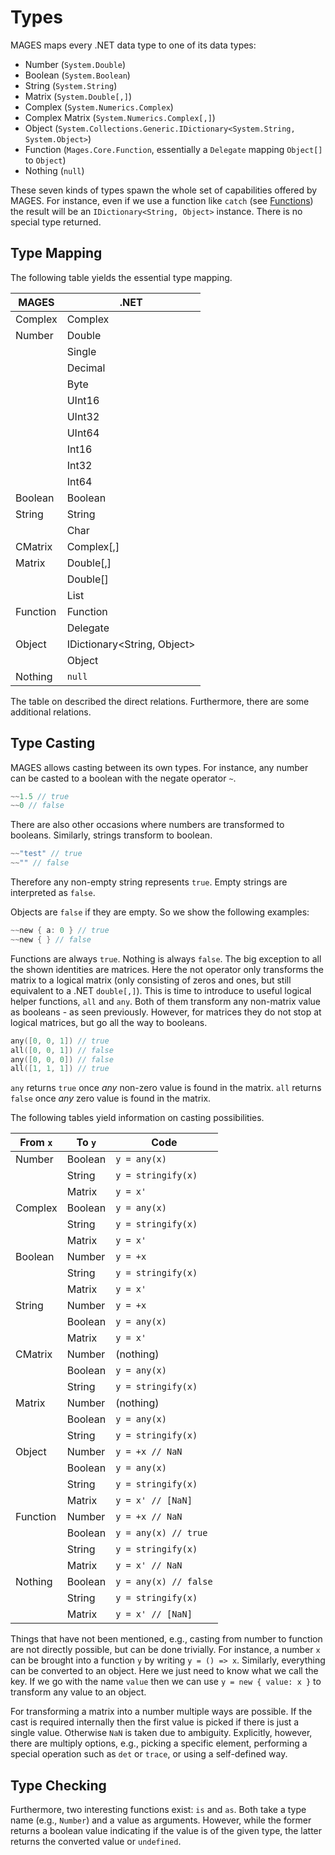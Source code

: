 # Types

MAGES maps every .NET data type to one of its data types:

* Number (`System.Double`)
* Boolean (`System.Boolean`)
* String (`System.String`)
* Matrix (`System.Double[,]`)
* Complex (`System.Numerics.Complex`)
* Complex Matrix (`System.Numerics.Complex[,]`)
* Object (`System.Collections.Generic.IDictionary<System.String, System.Object>`)
* Function (`Mages.Core.Function`, essentially a `Delegate` mapping `Object[]` to `Object`)
* Nothing (`null`)

These seven kinds of types spawn the whole set of capabilities offered by MAGES. For instance, even if we use a function like `catch` (see [Functions](functions.md)) the result will be an `IDictionary<String, Object>` instance. There is no special type returned.

## Type Mapping

The following table yields the essential type mapping.

| MAGES    | .NET                        |
|--------- | --------------------------- |
| Complex  | Complex                     |
| Number   | Double                      |
|          | Single                      |
|          | Decimal                     |
|          | Byte                        |
|          | UInt16                      |
|          | UInt32                      |
|          | UInt64                      |
|          | Int16                       |
|          | Int32                       |
|          | Int64                       |
| Boolean  | Boolean                     |
| String   | String                      |
|          | Char                        |
| CMatrix  | Complex[,]                  |
| Matrix   | Double[,]                   |
|          | Double[]                    |
|          | List<Double>                |
| Function | Function                    |
|          | Delegate                    |
| Object   | IDictionary<String, Object> |
|          | Object                      |
| Nothing  | `null`                      |

The table on described the direct relations. Furthermore, there are some additional relations.

## Type Casting

MAGES allows casting between its own types. For instance, any number can be casted to a boolean with the negate operator `~`.

```C
~~1.5 // true
~~0 // false
```

There are also other occasions where numbers are transformed to booleans. Similarly, strings transform to boolean.

```C
~~"test" // true
~~"" // false
```

Therefore any non-empty string represents `true`. Empty strings are interpreted as `false`.

Objects are `false` if they are empty. So we show the following examples:

```C
~~new { a: 0 } // true
~~new { } // false
```

Functions are always `true`. Nothing is always `false`. The big exception to all the shown identities are matrices. Here the not operator only transforms the matrix to a logical matrix (only consisting of zeros and ones, but still equivalent to a .NET `double[,]`). This is time to introduce to useful logical helper functions, `all` and `any`. Both of them transform any non-matrix value as booleans - as seen previously. However, for matrices they do not stop at logical matrices, but go all the way to booleans.

```C
any([0, 0, 1]) // true
all([0, 0, 1]) // false
any([0, 0, 0]) // false
all([1, 1, 1]) // true
```

`any` returns `true` once *any* non-zero value is found in the matrix. `all` returns `false` once *any* zero value is found in the matrix.

The following tables yield information on casting possibilities.

| From `x` | To `y`   | Code                  |
| -------- | -------- | --------------------- |
| Number   | Boolean  | `y = any(x)`          |
|          | String   | `y = stringify(x)`    |
|          | Matrix   | `y = x'`              |
| Complex  | Boolean  | `y = any(x)`          |
|          | String   | `y = stringify(x)`    |
|          | Matrix   | `y = x'`              |
| Boolean  | Number   | `y = +x`              |
|          | String   | `y = stringify(x)`    |
|          | Matrix   | `y = x'`              |
| String   | Number   | `y = +x`              |
|          | Boolean  | `y = any(x)`          |
|          | Matrix   | `y = x'`              |
| CMatrix  | Number   | (nothing)             |
|          | Boolean  | `y = any(x)`          |
|          | String   | `y = stringify(x)`    |
| Matrix   | Number   | (nothing)             |
|          | Boolean  | `y = any(x)`          |
|          | String   | `y = stringify(x)`    |
| Object   | Number   | `y = +x // NaN`       |
|          | Boolean  | `y = any(x)`          |
|          | String   | `y = stringify(x)`    |
|          | Matrix   | `y = x' // [NaN]`     |
| Function | Number   | `y = +x // NaN`       |
|          | Boolean  | `y = any(x) // true`  |
|          | String   | `y = stringify(x)`    |
|          | Matrix   | `y = x' // NaN`       |
| Nothing  | Boolean  | `y = any(x) // false` |
|          | String   | `y = stringify(x)`    |
|          | Matrix   | `y = x' // [NaN]`     |

Things that have not been mentioned, e.g., casting from number to function are not directly possible, but can be done trivially. For instance, a number `x` can be brought into a function `y` by writing `y = () => x`. Similarly, everything can be converted to an object. Here we just need to know what we call the key. If we go with the name `value` then we can use `y = new { value: x }` to transform any value to an object.

For transforming a matrix into a number multiple ways are possible. If the cast is required internally then the first value is picked if there is just a single value. Otherwise `NaN` is taken due to ambiguity. Explicitly, however, there are multiply options, e.g., picking a specific element, performing a special operation such as `det` or `trace`, or using a self-defined way.

## Type Checking

Furthermore, two interesting functions exist: `is` and `as`. Both take a type name (e.g., `Number`) and a value as arguments. However, while the former returns a boolean value indicating if the value is of the given type, the latter returns the converted value or `undefined`.

